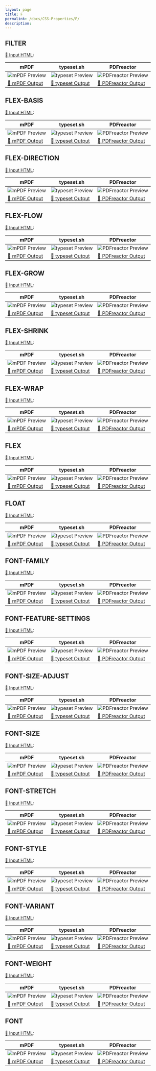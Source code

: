 ```yaml
---
layout: page
title: F
permalink: /docs/CSS-Properties/F/
description: 
---
```




## FILTER

[📄 Input HTML](/html/CSS%20Properties/F/filter.html):

| mPDF | typeset.sh | PDFreactor |
|---------|---------|---------|
| ![mPDF Preview](mpdf__html_CSS_Properties_F_filter.html.png) | ![typeset Preview](typeset__html_CSS_Properties_F_filter.html.png) | ![PDFreactor Preview](pdfreactor__html_CSS_Properties_F_filter.html.png) |
| [📕 mPDF Output](mpdf__html_CSS_Properties_F_filter.html.pdf) | [📕 typeset Output](typeset__html_CSS_Properties_F_filter.html.pdf) | [📕 PDFreactor Output](pdfreactor__html_CSS_Properties_F_filter.html.pdf) |

## FLEX-BASIS

[📄 Input HTML](/html/CSS%20Properties/F/flex-basis.html):

| mPDF | typeset.sh | PDFreactor |
|---------|---------|---------|
| ![mPDF Preview](mpdf__html_CSS_Properties_F_flex-basis.html.png) | ![typeset Preview](typeset__html_CSS_Properties_F_flex-basis.html.png) | ![PDFreactor Preview](pdfreactor__html_CSS_Properties_F_flex-basis.html.png) |
| [📕 mPDF Output](mpdf__html_CSS_Properties_F_flex-basis.html.pdf) | [📕 typeset Output](typeset__html_CSS_Properties_F_flex-basis.html.pdf) | [📕 PDFreactor Output](pdfreactor__html_CSS_Properties_F_flex-basis.html.pdf) |

## FLEX-DIRECTION

[📄 Input HTML](/html/CSS%20Properties/F/flex-direction.html):

| mPDF | typeset.sh | PDFreactor |
|---------|---------|---------|
| ![mPDF Preview](mpdf__html_CSS_Properties_F_flex-direction.html.png) | ![typeset Preview](typeset__html_CSS_Properties_F_flex-direction.html.png) | ![PDFreactor Preview](pdfreactor__html_CSS_Properties_F_flex-direction.html.png) |
| [📕 mPDF Output](mpdf__html_CSS_Properties_F_flex-direction.html.pdf) | [📕 typeset Output](typeset__html_CSS_Properties_F_flex-direction.html.pdf) | [📕 PDFreactor Output](pdfreactor__html_CSS_Properties_F_flex-direction.html.pdf) |

## FLEX-FLOW

[📄 Input HTML](/html/CSS%20Properties/F/flex-flow.html):

| mPDF | typeset.sh | PDFreactor |
|---------|---------|---------|
| ![mPDF Preview](mpdf__html_CSS_Properties_F_flex-flow.html.png) | ![typeset Preview](typeset__html_CSS_Properties_F_flex-flow.html.png) | ![PDFreactor Preview](pdfreactor__html_CSS_Properties_F_flex-flow.html.png) |
| [📕 mPDF Output](mpdf__html_CSS_Properties_F_flex-flow.html.pdf) | [📕 typeset Output](typeset__html_CSS_Properties_F_flex-flow.html.pdf) | [📕 PDFreactor Output](pdfreactor__html_CSS_Properties_F_flex-flow.html.pdf) |

## FLEX-GROW

[📄 Input HTML](/html/CSS%20Properties/F/flex-grow.html):

| mPDF | typeset.sh | PDFreactor |
|---------|---------|---------|
| ![mPDF Preview](mpdf__html_CSS_Properties_F_flex-grow.html.png) | ![typeset Preview](typeset__html_CSS_Properties_F_flex-grow.html.png) | ![PDFreactor Preview](pdfreactor__html_CSS_Properties_F_flex-grow.html.png) |
| [📕 mPDF Output](mpdf__html_CSS_Properties_F_flex-grow.html.pdf) | [📕 typeset Output](typeset__html_CSS_Properties_F_flex-grow.html.pdf) | [📕 PDFreactor Output](pdfreactor__html_CSS_Properties_F_flex-grow.html.pdf) |

## FLEX-SHRINK

[📄 Input HTML](/html/CSS%20Properties/F/flex-shrink.html):

| mPDF | typeset.sh | PDFreactor |
|---------|---------|---------|
| ![mPDF Preview](mpdf__html_CSS_Properties_F_flex-shrink.html.png) | ![typeset Preview](typeset__html_CSS_Properties_F_flex-shrink.html.png) | ![PDFreactor Preview](pdfreactor__html_CSS_Properties_F_flex-shrink.html.png) |
| [📕 mPDF Output](mpdf__html_CSS_Properties_F_flex-shrink.html.pdf) | [📕 typeset Output](typeset__html_CSS_Properties_F_flex-shrink.html.pdf) | [📕 PDFreactor Output](pdfreactor__html_CSS_Properties_F_flex-shrink.html.pdf) |

## FLEX-WRAP

[📄 Input HTML](/html/CSS%20Properties/F/flex-wrap.html):

| mPDF | typeset.sh | PDFreactor |
|---------|---------|---------|
| ![mPDF Preview](mpdf__html_CSS_Properties_F_flex-wrap.html.png) | ![typeset Preview](typeset__html_CSS_Properties_F_flex-wrap.html.png) | ![PDFreactor Preview](pdfreactor__html_CSS_Properties_F_flex-wrap.html.png) |
| [📕 mPDF Output](mpdf__html_CSS_Properties_F_flex-wrap.html.pdf) | [📕 typeset Output](typeset__html_CSS_Properties_F_flex-wrap.html.pdf) | [📕 PDFreactor Output](pdfreactor__html_CSS_Properties_F_flex-wrap.html.pdf) |

## FLEX

[📄 Input HTML](/html/CSS%20Properties/F/flex.html):

| mPDF | typeset.sh | PDFreactor |
|---------|---------|---------|
| ![mPDF Preview](mpdf__html_CSS_Properties_F_flex.html.png) | ![typeset Preview](typeset__html_CSS_Properties_F_flex.html.png) | ![PDFreactor Preview](pdfreactor__html_CSS_Properties_F_flex.html.png) |
| [📕 mPDF Output](mpdf__html_CSS_Properties_F_flex.html.pdf) | [📕 typeset Output](typeset__html_CSS_Properties_F_flex.html.pdf) | [📕 PDFreactor Output](pdfreactor__html_CSS_Properties_F_flex.html.pdf) |

## FLOAT

[📄 Input HTML](/html/CSS%20Properties/F/float.html):

| mPDF | typeset.sh | PDFreactor |
|---------|---------|---------|
| ![mPDF Preview](mpdf__html_CSS_Properties_F_float.html.png) | ![typeset Preview](typeset__html_CSS_Properties_F_float.html.png) | ![PDFreactor Preview](pdfreactor__html_CSS_Properties_F_float.html.png) |
| [📕 mPDF Output](mpdf__html_CSS_Properties_F_float.html.pdf) | [📕 typeset Output](typeset__html_CSS_Properties_F_float.html.pdf) | [📕 PDFreactor Output](pdfreactor__html_CSS_Properties_F_float.html.pdf) |

## FONT-FAMILY

[📄 Input HTML](/html/CSS%20Properties/F/font-family.html):

| mPDF | typeset.sh | PDFreactor |
|---------|---------|---------|
| ![mPDF Preview](mpdf__html_CSS_Properties_F_font-family.html.png) | ![typeset Preview](typeset__html_CSS_Properties_F_font-family.html.png) | ![PDFreactor Preview](pdfreactor__html_CSS_Properties_F_font-family.html.png) |
| [📕 mPDF Output](mpdf__html_CSS_Properties_F_font-family.html.pdf) | [📕 typeset Output](typeset__html_CSS_Properties_F_font-family.html.pdf) | [📕 PDFreactor Output](pdfreactor__html_CSS_Properties_F_font-family.html.pdf) |

## FONT-FEATURE-SETTINGS

[📄 Input HTML](/html/CSS%20Properties/F/font-feature-settings.html):

| mPDF | typeset.sh | PDFreactor |
|---------|---------|---------|
| ![mPDF Preview](mpdf__html_CSS_Properties_F_font-feature-settings.html.png) | ![typeset Preview](typeset__html_CSS_Properties_F_font-feature-settings.html.png) | ![PDFreactor Preview](pdfreactor__html_CSS_Properties_F_font-feature-settings.html.png) |
| [📕 mPDF Output](mpdf__html_CSS_Properties_F_font-feature-settings.html.pdf) | [📕 typeset Output](typeset__html_CSS_Properties_F_font-feature-settings.html.pdf) | [📕 PDFreactor Output](pdfreactor__html_CSS_Properties_F_font-feature-settings.html.pdf) |

## FONT-SIZE-ADJUST

[📄 Input HTML](/html/CSS%20Properties/F/font-size-adjust.html):

| mPDF | typeset.sh | PDFreactor |
|---------|---------|---------|
| ![mPDF Preview](mpdf__html_CSS_Properties_F_font-size-adjust.html.png) | ![typeset Preview](typeset__html_CSS_Properties_F_font-size-adjust.html.png) | ![PDFreactor Preview](pdfreactor__html_CSS_Properties_F_font-size-adjust.html.png) |
| [📕 mPDF Output](mpdf__html_CSS_Properties_F_font-size-adjust.html.pdf) | [📕 typeset Output](typeset__html_CSS_Properties_F_font-size-adjust.html.pdf) | [📕 PDFreactor Output](pdfreactor__html_CSS_Properties_F_font-size-adjust.html.pdf) |

## FONT-SIZE

[📄 Input HTML](/html/CSS%20Properties/F/font-size.html):

| mPDF | typeset.sh | PDFreactor |
|---------|---------|---------|
| ![mPDF Preview](mpdf__html_CSS_Properties_F_font-size.html.png) | ![typeset Preview](typeset__html_CSS_Properties_F_font-size.html.png) | ![PDFreactor Preview](pdfreactor__html_CSS_Properties_F_font-size.html.png) |
| [📕 mPDF Output](mpdf__html_CSS_Properties_F_font-size.html.pdf) | [📕 typeset Output](typeset__html_CSS_Properties_F_font-size.html.pdf) | [📕 PDFreactor Output](pdfreactor__html_CSS_Properties_F_font-size.html.pdf) |

## FONT-STRETCH

[📄 Input HTML](/html/CSS%20Properties/F/font-stretch.html):

| mPDF | typeset.sh | PDFreactor |
|---------|---------|---------|
| ![mPDF Preview](mpdf__html_CSS_Properties_F_font-stretch.html.png) | ![typeset Preview](typeset__html_CSS_Properties_F_font-stretch.html.png) | ![PDFreactor Preview](pdfreactor__html_CSS_Properties_F_font-stretch.html.png) |
| [📕 mPDF Output](mpdf__html_CSS_Properties_F_font-stretch.html.pdf) | [📕 typeset Output](typeset__html_CSS_Properties_F_font-stretch.html.pdf) | [📕 PDFreactor Output](pdfreactor__html_CSS_Properties_F_font-stretch.html.pdf) |

## FONT-STYLE

[📄 Input HTML](/html/CSS%20Properties/F/font-style.html):

| mPDF | typeset.sh | PDFreactor |
|---------|---------|---------|
| ![mPDF Preview](mpdf__html_CSS_Properties_F_font-style.html.png) | ![typeset Preview](typeset__html_CSS_Properties_F_font-style.html.png) | ![PDFreactor Preview](pdfreactor__html_CSS_Properties_F_font-style.html.png) |
| [📕 mPDF Output](mpdf__html_CSS_Properties_F_font-style.html.pdf) | [📕 typeset Output](typeset__html_CSS_Properties_F_font-style.html.pdf) | [📕 PDFreactor Output](pdfreactor__html_CSS_Properties_F_font-style.html.pdf) |

## FONT-VARIANT

[📄 Input HTML](/html/CSS%20Properties/F/font-variant.html):

| mPDF | typeset.sh | PDFreactor |
|---------|---------|---------|
| ![mPDF Preview](mpdf__html_CSS_Properties_F_font-variant.html.png) | ![typeset Preview](typeset__html_CSS_Properties_F_font-variant.html.png) | ![PDFreactor Preview](pdfreactor__html_CSS_Properties_F_font-variant.html.png) |
| [📕 mPDF Output](mpdf__html_CSS_Properties_F_font-variant.html.pdf) | [📕 typeset Output](typeset__html_CSS_Properties_F_font-variant.html.pdf) | [📕 PDFreactor Output](pdfreactor__html_CSS_Properties_F_font-variant.html.pdf) |

## FONT-WEIGHT

[📄 Input HTML](/html/CSS%20Properties/F/font-weight.html):

| mPDF | typeset.sh | PDFreactor |
|---------|---------|---------|
| ![mPDF Preview](mpdf__html_CSS_Properties_F_font-weight.html.png) | ![typeset Preview](typeset__html_CSS_Properties_F_font-weight.html.png) | ![PDFreactor Preview](pdfreactor__html_CSS_Properties_F_font-weight.html.png) |
| [📕 mPDF Output](mpdf__html_CSS_Properties_F_font-weight.html.pdf) | [📕 typeset Output](typeset__html_CSS_Properties_F_font-weight.html.pdf) | [📕 PDFreactor Output](pdfreactor__html_CSS_Properties_F_font-weight.html.pdf) |

## FONT

[📄 Input HTML](/html/CSS%20Properties/F/font.html):

| mPDF | typeset.sh | PDFreactor |
|---------|---------|---------|
| ![mPDF Preview](mpdf__html_CSS_Properties_F_font.html.png) | ![typeset Preview](typeset__html_CSS_Properties_F_font.html.png) | ![PDFreactor Preview](pdfreactor__html_CSS_Properties_F_font.html.png) |
| [📕 mPDF Output](mpdf__html_CSS_Properties_F_font.html.pdf) | [📕 typeset Output](typeset__html_CSS_Properties_F_font.html.pdf) | [📕 PDFreactor Output](pdfreactor__html_CSS_Properties_F_font.html.pdf) |


